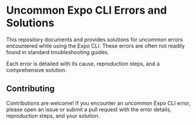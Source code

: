 # Uncommon Expo CLI Errors and Solutions

This repository documents and provides solutions for uncommon errors encountered while using the Expo CLI. These errors are often not readily found in standard troubleshooting guides.

Each error is detailed with its cause, reproduction steps, and a comprehensive solution.

## Contributing

Contributions are welcome! If you encounter an uncommon Expo CLI error, please open an issue or submit a pull request with the error details, reproduction steps, and your solution.